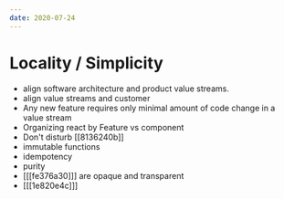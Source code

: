 ```yaml
---
date: 2020-07-24
---
```


# Locality / Simplicity

- align software architecture and product value streams.
- align value streams and customer
- Any new feature requires only minimal amount of code change in a value stream
- Organizing react by Feature vs component
- Don't disturb [[8136240b]]
- immutable functions
- idempotency
- purity
- [[[fe376a30]]] are opaque and transparent
- [[[1e820e4c]]]
